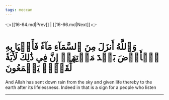 ```yaml
---
tags: meccan
---
```


👈 [[16-64.md|Prev]] | [[16-66.md|Next]] 👉

# وَٱللَّهُ أَنزَلَ مِنَ ٱلسَّمَآءِ مَآءٗ فَأَحۡيَا بِهِ ٱلۡأَرۡضَ بَعۡدَ مَوۡتِهَآۚ إِنَّ فِي ذَٰلِكَ لَأٓيَةٗ لِّقَوۡمٖ يَسۡمَعُونَ

And Allah has sent down rain from the sky and given life thereby to the earth after its lifelessness. Indeed in that is a sign for a people who listen

---


